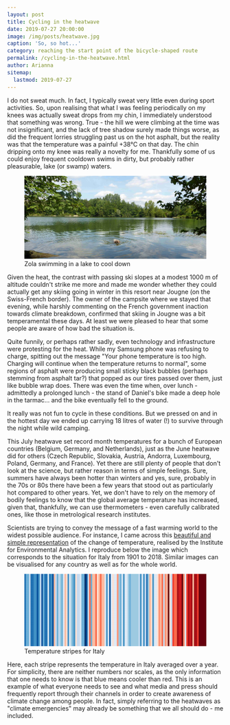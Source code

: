 ```yaml
---
layout: post
title: Cycling in the heatwave
date: 2019-07-27 20:00:00
image: /img/posts/heatwave.jpg
caption: 'So, so hot...' 
category: reaching the start point of the bicycle-shaped route
permalink: /cycling-in-the-heatwave.html
author: Arianna
sitemap:
  lastmod: 2019-07-27
---
```


I do not sweat much. In fact, I typically sweat very little even during sport activities. So, upon realising that what I was feeling periodically on my knees was actually sweat drops from my chin, I immediately understood that something was wrong. True - the hill we were climbing at the time was not insignificant, and the lack of tree shadow surely made things worse, as did the frequent lorries struggling past us on the hot asphalt, but the reality was that the temperature was a painful +38°C on that day. The chin dripping onto my knee was really a novelty for me. Thankfully some of us could enjoy frequent cooldown swims in dirty, but probably rather pleasurable, lake (or swamp) waters. 

<figure>
<img class="img-responsive" src=" /img/posts/zola-swamp.jpg" alt="Zola swimming in a lake to cool down">
<figcaption>Zola swimming in a lake to cool down</figcaption>
</figure><p></p>

Given the heat, the contrast with passing ski slopes at a modest 1000 m of altitude couldn't strike me more and made me wonder whether they could actually get any skiing going in winter in this resort near Jougne (on the Swiss-French border). The owner of the campsite where we stayed that evening, while harshly commenting on the French government inaction towards climate breakdown, confirmed that skiing in Jougne was a bit temperamental these days. At least we were pleased to hear that some people are aware of how bad the situation is.

Quite funnily, or perhaps rather sadly, even technology and infrastructure were protesting for the heat. While my Samsung phone was refusing to charge, spitting out the message "Your phone temperature is too high. Charging will continue when the temperature returns to normal", some regions of asphalt were producing small sticky black bubbles (perhaps stemming from asphalt tar?) that popped as our tires passed over them, just like bubble wrap does. There was even the time when, over lunch - admittedly a prolonged lunch - the stand of Daniel's bike made a deep hole in the tarmac... and the bike eventually fell to the ground.

It really was not fun to cycle in these conditions. But we pressed on and in the hottest day we ended up carrying 18 litres of water (!) to survive through the night while wild camping.

This July heatwave set record month temperatures for a bunch of European countries (Belgium, Germany, and Netherlands), just as the June heatwave did for others (Czech Republic, Slovakia, Austria, Andorra, Luxembourg, Poland, Germany, and France). Yet there are still plenty of people that don't look at the science, but rather reason in terms of simple feelings. Sure, summers have always been hotter than winters and yes, sure, probably in the 70s or 80s there have been a few years that stood out as particularly hot compared to other years. Yet, we don't have to rely on the memory of bodily feelings to know that the global average temperature has increased, given that, thankfully, we can use thermometers - even carefully calibrated ones, like those in metrological research institutes. 

Scientists are trying to convey the message of a fast warming world to the widest possible audience. For instance, I came across this <a class="special" href="https://showyourstripes.info">beautiful and simple representation</a> of the change of temperature, realised by the Institute for Environmental Analytics. I reproduce below the image which corresponds to the situation for Italy from 1901 to 2018. Similar images can be visualised for any country as well as for the whole world.

<figure>
<img class="img-responsive" src=" /img/posts/stripes.jpg" alt="Temperature stripes for Italy"> <figcaption>Temperature stripes for Italy</figcaption>  
</figure><p></p>

Here, each stripe represents the temperature in Italy averaged over a year. For simplicity, there are neither numbers nor scales, as the only information that one needs to know is that blue means cooler than red. This is an example of what everyone needs to see and what media and press should frequently report through their channels in order to create awareness of climate change among people. In fact, simply referring to the heatwaves as "climate emergencies" may already be something that we all should do - me included.      

 





